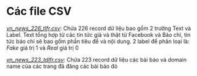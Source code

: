 # Các file CSV

_[vn_news_226_tlfr.csv]()_: Chứa 226 record dữ liệu bao gồm 2 trường Text và Label. Text tổng hợp từ các tin tức giả và thật từ Facebook và Báo chí, tin tức báo chí sẽ bao gồm phần tiêu đề và nội dung. 2 label để phân loại là: _Fake_ giá trị 1 và _Real_ giá trị 0

_[vn_news_223_tdlfr.csv]()_: Chứa 223 record dữ liệu các bài báo và domain name của các trang đã đăng các bài báo đó